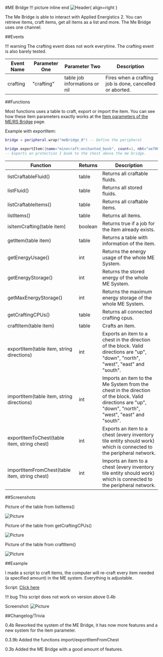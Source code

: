 #ME Bridge
!!! picture inline end
    ![Header](https://srendi.de/wp-content/uploads/2021/04/ME-Bridge.png){ align=right }

The Me Bridge is able to interact with Applied Energistics 2.
You can retrieve items, craft items, get all items as a list and more. The Me Bridge uses one channel.

##Events

!!! warning
    The crafting event does not work everytime. The crafting event is also barely tested.

| Event Name | Parameter One | Parameter Two | Description |
|------------|---------------|---------------|-------------|
| crafting | "crafting" | table job informations or nil | Fires when a crafting job is done, cancelled or aborted. |


##Functions

Most functions uses a table to craft, export or import the item. You can see how these item parameters exactly works at the [Item parameters of the ME/RS Bridge](https://docs.srendi.de/othersandutilities/item_parameter/) page.

Example with exportItem:

```lua
bridge = peripheral.wrap("meBridge_0") -- Define the peripheral

bridge.exportItem({name="minecraft:enchanted_book", count=1, nbt="ae70053c97f877de546b0248b9ddf525"}, "UP")
-- Exports an protection I book to the chest above the me bridge.
```

| Function | Returns | Description |
|----------|---------|-------------|
| listCraftableFluid() | table | Returns all craftable fluids. |
| listFluid()	| table | Returns all stored fluids.
| listCraftableItems() | table |	Returns all craftable items. |
| listItems() |	table | Returns all items. |
| isItemCrafting(table item) | boolean | Returns true if a job for the item already exists. |
| getItem(table item) | table | Returns a table with information of the item. |
| getEnergyUsage() | int |	Returns the energy usage of the whole ME System. |
| getEnergyStorage() | int |	Returns the stored energy of the whole ME System. |
| getMaxEnergyStorage() |	int | Returns the maximum energy storage of the whole ME System. |
| getCraftingCPUs() |	table | Returns all connected crafting cpus. |
| craftItem(table item)	| table | Crafts an item. |
| exportItem(table item, string directions) |	int | Exports an item to a chest in the direction of the block. Valid directions are "up", "down", "north", "west", "east" and "south". |
| importItem(table item, string directions) |	int | Imports an item to the Me System from the chest in the direction of the block. Valid directions are "up", "down", "north", "west", "east" and "south". |
| exportItemToChest(table item, string chest) |	int |	Exports an item to a chest (every inventory tile entity should work) which is connected to the peripheral network. |
| importItemFromChest(table item, string chest) |	int |	Imports an item to a chest (every inventory tile entity should work) which is connected to the peripheral network. |

##Screenshots

Picture of the table from listItems()

![Picture](https://srendi.de/wp-content/uploads/2021/02/Bild_2021-02-05_231136.png)

Picture of the table from getCraftingCPUs()

![Picture](https://srendi.de/wp-content/uploads/2021/02/Bild_2021-02-05_231231.png)

Picture of the table from craftItem()

![Picture](https://srendi.de/wp-content/uploads/2021/02/Bild_2021-02-05_233210.png)


##Example

I made a script to craft items, the computer will re-craft every item needed (a specified amount) in the ME system. Everything is adjustable.

Script: [Click here](https://gist.github.com/Seniorendi/dbbe08502ce51d59173c3b5e119d3558)

!!! bug
    This script does not work on version above 0.4b

Screenshot:
![Picture](https://srendi.de/wp-content/uploads/2021/02/Bild_2021-02-05_233338.png)

##Changelog/Trivia

0.4b
Reworked the system of the ME Bridge, it has now more features and a new system for the item parameter.

0.3.9b
Added the functions import/exportItemFromChest

0.3b
Added the ME Bridge with a good amount of features.
